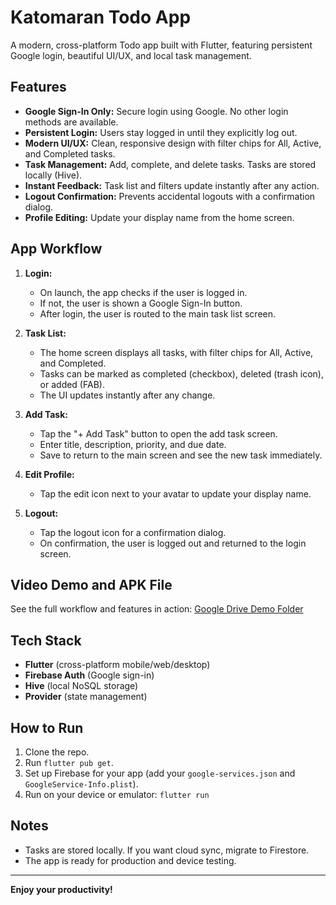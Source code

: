 # Katomaran Todo App

A modern, cross-platform Todo app built with Flutter, featuring persistent Google login, beautiful UI/UX, and local task management.

## Features
- **Google Sign-In Only:** Secure login using Google. No other login methods are available.
- **Persistent Login:** Users stay logged in until they explicitly log out.
- **Modern UI/UX:** Clean, responsive design with filter chips for All, Active, and Completed tasks.
- **Task Management:** Add, complete, and delete tasks. Tasks are stored locally (Hive).
- **Instant Feedback:** Task list and filters update instantly after any action.
- **Logout Confirmation:** Prevents accidental logouts with a confirmation dialog.
- **Profile Editing:** Update your display name from the home screen.

## App Workflow
1. **Login:**
   - On launch, the app checks if the user is logged in.
   - If not, the user is shown a Google Sign-In button.
   - After login, the user is routed to the main task list screen.

2. **Task List:**
   - The home screen displays all tasks, with filter chips for All, Active, and Completed.
   - Tasks can be marked as completed (checkbox), deleted (trash icon), or added (FAB).
   - The UI updates instantly after any change.

3. **Add Task:**
   - Tap the "+ Add Task" button to open the add task screen.
   - Enter title, description, priority, and due date.
   - Save to return to the main screen and see the new task immediately.

4. **Edit Profile:**
   - Tap the edit icon next to your avatar to update your display name.

5. **Logout:**
   - Tap the logout icon for a confirmation dialog.
   - On confirmation, the user is logged out and returned to the login screen.

## Video Demo and APK File
See the full workflow and features in action:
[Google Drive Demo Folder](https://drive.google.com/drive/folders/1hPkNO2O6HnMPuX_UOJ-Yy3WHZ6Nl1tB5?usp=sharing)

## Tech Stack
- **Flutter** (cross-platform mobile/web/desktop)
- **Firebase Auth** (Google sign-in)
- **Hive** (local NoSQL storage)
- **Provider** (state management)

## How to Run
1. Clone the repo.
2. Run `flutter pub get`.
3. Set up Firebase for your app (add your `google-services.json` and `GoogleService-Info.plist`).
4. Run on your device or emulator: `flutter run`

## Notes
- Tasks are stored locally. If you want cloud sync, migrate to Firestore.
- The app is ready for production and device testing.

---

**Enjoy your productivity!**
